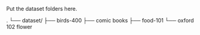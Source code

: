 Put the dataset folders here.

.
└── dataset/
    ├── birds-400
    ├── comic books
    ├── food-101
    └── oxford 102 flower